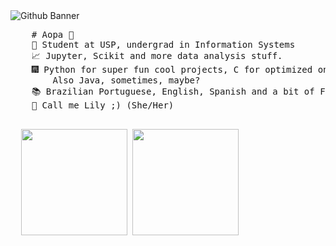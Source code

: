 <div>
  <img src="https://i.imgur.com/jPlwlQL.png" alt="Github Banner" align="center"/>
  <pre>
    # Aopa 👋
    🌌 Student at USP, undergrad in Information Systems
    📈 Jupyter, Scikit and more data analysis stuff.
    🎆 Python for super fun cool projects, C for optimized ones, and Asm for a reason im still trying to find.
        Also Java, sometimes, maybe?
    📚 Brazilian Portuguese, English, Spanish and a bit of French
    🎀 Call me Lily ;) (She/Her)
  </pre>
</div>
<div align = "left">  
  <pre>
  <img height="170px" src="https://github-readme-stats.vercel.app/api/top-langs/?username=Nubily44&layout=compact&theme=radical"/> <img height="170px" src="https://github-readme-stats.vercel.app/api?username=Nubily44&show_icons=true&theme=radical"/>
  </pre>
</div>

